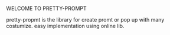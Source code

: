 WELCOME TO PRETTY-PROMPT

pretty-propmt is the library for create promt or pop up with many costumize. easy implementation using online lib.
